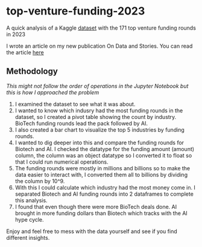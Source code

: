 # top-venture-funding-2023
A quick analysis of a Kaggle [dataset](https://www.kaggle.com/datasets/adnananam/largest-us-venture-funding-deals-of-2023?resource=download) with the 171 top venture funding rounds in 2023

I wrote an article on my new publication On Data and Stories. You can read the article [here](https://www.linkedin.com/pulse/top-venture-deals-2023-ayomide-aremu-cole-5xmye/?trackingId=jJpZOOyHQJGlTq5OKTgMqw%3D%3D)

## Methodology
_This might not follow the order of operations in the Jupyter Notebook but this is how I approached the problem_

1. I examined the dataset to see what it was about.
2. I wanted to know which indusry had the most funding rounds in the dataset, so I created a pivot table showing the count by industry. BioTech funding rounds lead the pack followed by AI.
3. I also created a bar chart to visualize the top 5 industries by funding rounds.
4. I wanted to dig deeper into this and compare the funding rounds for Biotech and AI. I checked the datatype for the funding amount (amount) column, the column was an object datatype so I converted it to float so that I could run numerical operations.
5. The funding rounds were mostly in millions and billions so to make the data easier to interact with, I converted them all to billions by dividing the column by 10^9.
6. With this I could calculate which industry had the most money come in. I separated Biotech and AI funding rounds into 2 dataframes to complete this analysis.
7. I found that even though there were more BioTech deals done. AI brought in more funding dollars than Biotech which tracks with the AI hype cycle.

Enjoy and feel free to mess with the data yourself and see if you find different insights.
